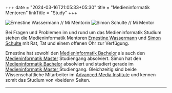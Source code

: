 +++
date = "2024-03-16T21:05:33+05:30"
title = "Medieninformatik Mentoren"
linkTitle = "Study"
+++

<div class="mi-grid mi-grid--2-cols">
  <img src="/study/ernestine-wassermann.webp" alt="Ernestine Wassermann // Mi Mentorin">
  <img src="/study/simon-schulte.webp" alt="Simon Schulte // Mi Mentor">
</div>

<p>
Bei Fragen und Problemen im und rund um das Medieninformatik Studium stehen die Medieninformatik Mentoren <a href="https://www.th-koeln.de/personen/ernestine.wassermann/">Ernestine Wassermann</a> und <a href="https://www.th-koeln.de/personen/simon_ludwig.schulte/">Simon Schulte</a> mit Rat, Tat und einem offenen Ohr zur Verfügung.
</p>
<p>
Ernestine hat sowohl den <a href="/study/bachelor/">Medieninformatik Bachelor</a> als auch den <a href="/study/master/">Medieninformatik Master</a> Studiengang absolviert. Simon hat den <a href="/study/bachelor/">Medieninformatik Bachelor</a> absolviert und studiert gerade im <a href="/study/master/">Medieninformatik Master </a>Studiengang. Gleichzeitig sind beide Wissenschaftliche Mitarbeiter im <a href="https://www.th-koeln.de/informatik-und-ingenieurwissenschaften/advanced-media-institute_69153.php">Advanced Media Institute</a> und kennen somit das Studium von «beiden» Seiten. 
</p>

<hr class="has-seperator">

